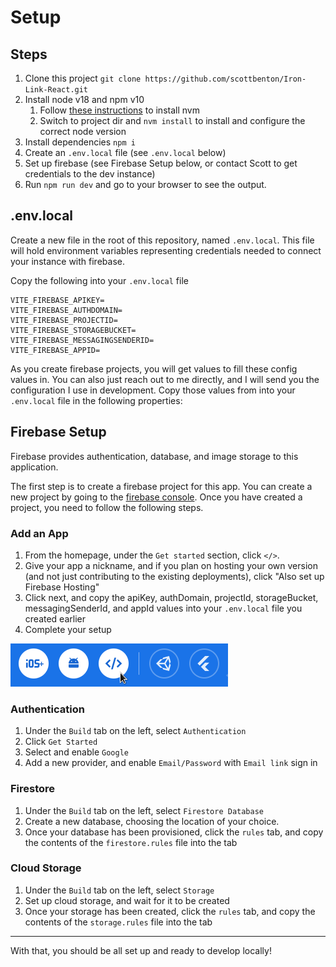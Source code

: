 # Setup

## Steps

1. Clone this project `git clone https://github.com/scottbenton/Iron-Link-React.git`
1. Install node v18 and npm v10
   1. Follow [these instructions](https://github.com/nvm-sh/nvm?tab=readme-ov-file#installing-and-updating) to install nvm
   1. Switch to project dir and `nvm install` to install and configure the correct node version
1. Install dependencies `npm i`
1. Create an `.env.local` file (see `.env.local` below)
1. Set up firebase (see Firebase Setup below, or contact Scott to get credentials to the dev instance)
1. Run `npm run dev` and go to your browser to see the output.

## .env.local

Create a new file in the root of this repository, named `.env.local`.
This file will hold environment variables representing credentials needed to connect your instance with firebase.

Copy the following into your `.env.local` file

```
VITE_FIREBASE_APIKEY=
VITE_FIREBASE_AUTHDOMAIN=
VITE_FIREBASE_PROJECTID=
VITE_FIREBASE_STORAGEBUCKET=
VITE_FIREBASE_MESSAGINGSENDERID=
VITE_FIREBASE_APPID=
```

As you create firebase projects, you will get values to fill these config values in.
You can also just reach out to me directly, and I will send you the configuration I use in development.
Copy those values from into your `.env.local` file in the following properties:

## Firebase Setup

Firebase provides authentication, database, and image storage to this application.

The first step is to create a firebase project for this app. You can create a new project by going to the [firebase console](https://console.firebase.google.com/). Once you have created a project, you need to follow the following steps.

### Add an App

1. From the homepage, under the `Get started` section, click `</>`.
1. Give your app a nickname, and if you plan on hosting your own version (and not just contributing to the existing deployments), click "Also set up Firebase Hosting"
1. Click next, and copy the apiKey, authDomain, projectId, storageBucket, messagingSenderId, and appId values into your `.env.local` file you created earlier
1. Complete your setup

![Firebase Web App Setup](./readme_assets/FirebaseWeb.png)

### Authentication

1. Under the `Build` tab on the left, select `Authentication`
1. Click `Get Started`
1. Select and enable `Google`
1. Add a new provider, and enable `Email/Password` with `Email link` sign in

### Firestore

1. Under the `Build` tab on the left, select `Firestore Database`
1. Create a new database, choosing the location of your choice.
1. Once your database has been provisioned, click the `rules` tab, and copy the contents of the `firestore.rules` file into the tab

### Cloud Storage

1. Under the `Build` tab on the left, select `Storage`
1. Set up cloud storage, and wait for it to be created
1. Once your storage has been created, click the `rules` tab, and copy the contents of the `storage.rules` file into the tab

---

With that, you should be all set up and ready to develop locally!
